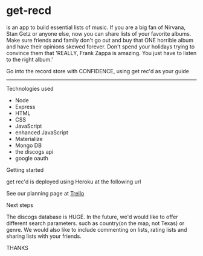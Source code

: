 # get-recd 
is an app to build essential lists of music.  If you are a big fan of Nirvana, Stan Getz or anyone else, now you can share lists of your favorite albums.  Make sure friends and family don't go out and buy that ONE horrible album and have their opinions skewed forever.  Don't spend your holidays trying to convince them that 'REALLY, Frank Zappa is amazing. You just have to listen to the right album.'

Go into the record store with CONFIDENCE, using get rec'd as your guide
___

Technologies used

* Node
* Express
* HTML
* CSS
* JavaScript
* enhanced JavaScript
* Materialize
* Mongo DB
* the discogs api
* google oauth


Getting started

get rec'd is deployed using Heroku at the following url

See our planning page at [Trello](https://trello.com/b/J5WLmF8H/get-recd)


Next steps

The discogs database is HUGE. In the future, we'd would like to offer different search parameters.  such as country(on the map, not Texas) or genre.  We would also like to include commenting on lists, rating lists and sharing lists with your friends.


THANKS